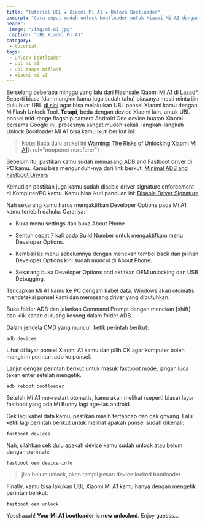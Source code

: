 ```yaml
---
title: "Tutorial UBL ★ Xiaomi Mi A1 ★ Unlock Bootloader"
excerpt: "Cara cepat mudah unlock bootloader untuk Xiaomi Mi A1 dengan ADB Fastboot tanpa reuest unlock!"
header:
 image: "/img/mi-a1.jpg"
 caption: "UBL Xiaomi Mi A1"
category:
 - tutorial
tags:
 - unlock bootloader
 - ubl mi a1
 - ubl tanpa miflash
 - xiaomi mi a1
---
```

Berselang beberapa minggu yang lalu dari Flashsale Xiaomi Mi A1 di Lazad*. Seperti biasa (dan mungkin kamu juga sudah tahu) biasanya mesti minta ijin dulu buat UBL [di sini](http://en.miui.com/unlock) agar bisa melakukan UBL ponsel Xiaomi kamu dengan MiFlash Unlock Tool. **Tetapi**, beda dengan device Xiaomi lain, untuk UBL ponsel mid-range flagship camera Android One device buatan Xiaomi bersama Google ini, prosesnya sangat mudah sekali. langkah-langkah Unlock Bootloader Mi A1 bisa kamu ikuti berikut ini:

> Note: Baca dulu artikel ini
[Warning: The Risks of Unlocking Xiaomi Mi A1](http://en.miui.com/thread-833843-1-1.html){: rel="noopener noreferer"}

Sebelum itu, pastikan kamu sudah memasang ADB and Fastboot driver di PC kamu. Kamu bisa mengunduh-nya dari link berkut:
[Minimal ADB and Fastboot Drivers](/dl/afh?fid=385035244224386526&name=MinimalADB&size=Ready)

Kemudian pastikan juga kamu sudah disable driver signature enforcement di Komputer/PC kamu. Kamu bisa ikuti panduan ini: [Disable Driver Signature](/)
<!--
[MIUI DEVICE TEAM] Disable Driver Signature Enforcement in Windows 7/8/10 64-Bit
http://en.miui.com/thread-237673-1-1.html
-->

Nah sekarang kamu harus mengaktifkan Developer Options pada Mi A1 kamu terlebih dahulu. Caranya:

- Buka menu settings dan buka About Phone

- Sentuh cepat 7 kali pada Build Number untuk mengaktifkam menu Developer Options.

- Kembali ke menu sebelumnya dengan menekan tombol back dan pilihan Developer Options kini sudah muncul di About Phone.

- Sekarang buka Developer Options and aktifkan OEM unlocking dan USB Debugging.

Tencapkan Mi A1 kamu ke PC dengam kabel data. Windows akan otomatis mendeteksi ponsel kami dan memasang  driver yang dibutuhkan.

Buka folder ADB dan jalankan  Command Prompt dengan menekan [shift] dan klik kanan di ruang kosong dalam folder ADB.

Dalam jendela CMD yang muncul, ketik perintah berikut:

`adb devices`

Lihat di layar ponsel Xiaomi A1 kamu dan pilih OK agar komputer boleh mengirim perintah adb ke ponsel.

Lanjut dengan perintah berikut untuk masuk fastboot mode, jangan luoa tekan enter setelah mengetik.

`adb reboot bootloader`

Setelah Mi A1 me-restart otomatis, kamu akan melihat (seperti biasa) layar fastboot yang ada Mi Bunny lagi nge-las android.

Cek lagi kabel data kamu, pastikan masih tertancap dan gak goyang. Lalu ketik lagi perintah berikut untuk melihat apakah ponsel sudah dikenali: 

`fastboot devices`

Nah, silahkan cek dulu apakah device kamu sudah unlock atau belum dengan perintah:

`fastboot oem device-info`

> jika belum unlock, akan tampil pesan device locked bootloader

Finally, kamu bisa lakukan UBL Xiaomi Mi A1 kamu hanya dengan mengetik perintah berikut: 

`fastboot oem unlock`

Yosshaaah! **Your Mi A1 bootloader is now unlocked**. Enjoy gaesss...
